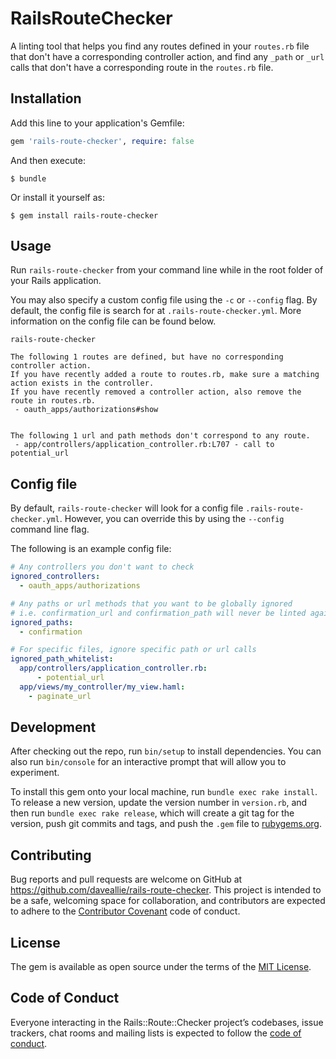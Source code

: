 # RailsRouteChecker

A linting tool that helps you find any routes defined in your `routes.rb` file that don't have a corresponding 
controller action, and find any `_path` or `_url` calls that don't have a corresponding route in the `routes.rb` file.

## Installation

Add this line to your application's Gemfile:

```ruby
gem 'rails-route-checker', require: false
```

And then execute:

    $ bundle

Or install it yourself as:

    $ gem install rails-route-checker

## Usage

Run `rails-route-checker` from your command line while in the root folder of your Rails application.

You may also specify a custom config file using the `-c` or `--config` flag. By default, the config file
is search for at `.rails-route-checker.yml`. More information on the config file can be found below.

```
rails-route-checker

The following 1 routes are defined, but have no corresponding controller action.
If you have recently added a route to routes.rb, make sure a matching action exists in the controller.
If you have recently removed a controller action, also remove the route in routes.rb.
 - oauth_apps/authorizations#show


The following 1 url and path methods don't correspond to any route.
 - app/controllers/application_controller.rb:L707 - call to potential_url
```

## Config file

By default, `rails-route-checker` will look for a config file `.rails-route-checker.yml`. However, you can override
this by using the `--config` command line flag.

The following is an example config file:

```YAML
# Any controllers you don't want to check
ignored_controllers:
  - oauth_apps/authorizations

# Any paths or url methods that you want to be globally ignored
# i.e. confirmation_url and confirmation_path will never be linted against
ignored_paths:
  - confirmation

# For specific files, ignore specific path or url calls
ignored_path_whitelist:
  app/controllers/application_controller.rb:
      - potential_url
  app/views/my_controller/my_view.haml:
    - paginate_url

```

## Development

After checking out the repo, run `bin/setup` to install dependencies. You can also run `bin/console` for an interactive prompt that will allow you to experiment.

To install this gem onto your local machine, run `bundle exec rake install`. To release a new version, update the version number in `version.rb`, and then run `bundle exec rake release`, which will create a git tag for the version, push git commits and tags, and push the `.gem` file to [rubygems.org](https://rubygems.org).

## Contributing

Bug reports and pull requests are welcome on GitHub at https://github.com/daveallie/rails-route-checker. This project is intended to be a safe, welcoming space for collaboration, and contributors are expected to adhere to the [Contributor Covenant](http://contributor-covenant.org) code of conduct.

## License

The gem is available as open source under the terms of the [MIT License](http://opensource.org/licenses/MIT).

## Code of Conduct

Everyone interacting in the Rails::Route::Checker project’s codebases, issue trackers, chat rooms and mailing lists is expected to follow the [code of conduct](https://github.com/daveallie/rails-route-checker/blob/master/CODE_OF_CONDUCT.md).
